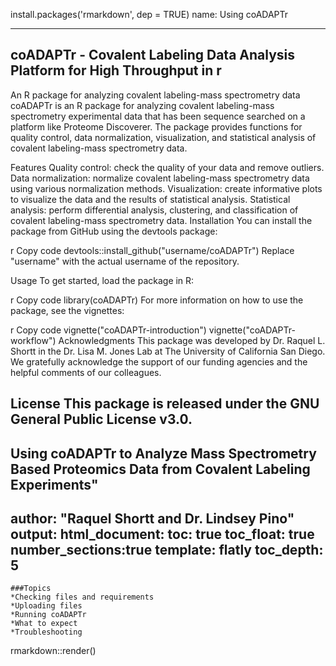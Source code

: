 install.packages('rmarkdown', dep = TRUE)
name: Using coADAPTr 

---
coADAPTr - Covalent Labeling Data Analysis Platform for High Throughput in r
---
An R package for analyzing covalent labeling-mass spectrometry data coADAPTr is an R package for analyzing covalent labeling-mass spectrometry experimental data that has been sequence searched on a platform like Proteome Discoverer. The package provides functions for quality control, data normalization, visualization, and statistical analysis of covalent labeling-mass spectrometry data.

Features Quality control: check the quality of your data and remove outliers. Data normalization: normalize covalent labeling-mass spectrometry data using various normalization methods. Visualization: create informative plots to visualize the data and the results of statistical analysis. Statistical analysis: perform differential analysis, clustering, and classification of covalent labeling-mass spectrometry data. Installation You can install the package from GitHub using the devtools package:

r Copy code devtools::install_github("username/coADAPTr") Replace "username" with the actual username of the repository.

Usage To get started, load the package in R:

r Copy code library(coADAPTr) For more information on how to use the package, see the vignettes:

r Copy code vignette("coADAPTr-introduction") vignette("coADAPTr-workflow") Acknowledgments This package was developed by Dr. Raquel L. Shortt in the Dr. Lisa M. Jones Lab at The University of California San Diego. We gratefully acknowledge the support of our funding agencies and the helpful comments of our colleagues.

License This package is released under the GNU General Public License v3.0.
---
Using coADAPTr to Analyze Mass Spectrometry Based Proteomics Data from Covalent Labeling Experiments"
---
author: "Raquel Shortt and Dr. Lindsey Pino"
output:
  html_document:
    toc: true
    toc_float: true
    number_sections:true
    template: flatly
    toc_depth: 5
---

```{r}
###Topics
*Checking files and requirements 
*Uploading files
*Running coADAPTr
*What to expect
*Troubleshooting

```
rmarkdown::render() 

